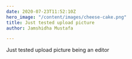 ```yaml
---
date: 2020-07-23T11:52:10Z
hero_image: "/content/images/cheese-cake.png"
title: Just tested upload picture
author: Jamshidha Mustafa

---
```

Just tested upload picture being an editor 
